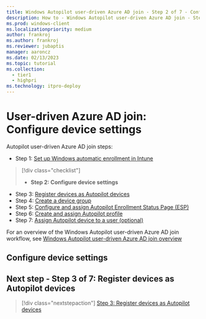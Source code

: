 ```yaml
---
title: Windows Autopilot user-driven Azure AD join - Step 2 of 7 - Configure device settings
description: How to - Windows Autopilot user-driven Azure AD join - Step 2 of 7 - Configure device settings.
ms.prod: windows-client
ms.localizationpriority: medium
author: frankroj
ms.author: frankroj
ms.reviewer: jubaptis
manager: aaroncz
ms.date: 02/13/2023
ms.topic: tutorial
ms.collection: 
  - tier1
  - highpri
ms.technology: itpro-deploy
---
```


# User-driven Azure AD join: Configure device settings

Autopilot user-driven Azure AD join steps:
- Step 1: [Set up Windows automatic enrollment in Intune](azure-ad-join-automatic-enrollment.md)
> [!div class="checklist"]
> - **Step 2: Configure device settings**
- Step 3: [Register devices as Autopilot devices](azure-ad-join-register-device.md)
- Step 4: [Create a device group](azure-ad-join-device-group.md)
- Step 5: [Configure and assign Autopilot Enrollment Status Page (ESP)](azure-ad-join-esp.md)
- Step 6: [Create and assign Autopilot profile](azure-ad-join-autopilot-profile.md)
- Step 7: [Assign Autopilot device to a user (optional)](azure-ad-join-assign-device-to-user.md)

For an overview of the Windows Autopilot user-driven Azure AD join workflow, see [Windows Autopilot user-driven Azure AD join overview](azure-ad-join-workflow.md)

## Configure device settings

## Next step - Step 3 of 7: Register devices as Autopilot devices

> [!div class="nextstepaction"]
> [Step 3: Register devices as Autopilot devices](azure-ad-join-register-device.md)

